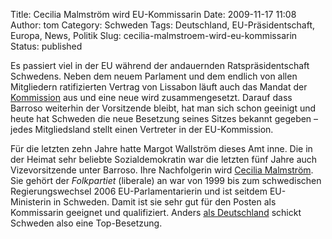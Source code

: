 Title: Cecilia Malmström wird EU-Kommissarin
Date: 2009-11-17 11:08
Author: tom
Category: Schweden
Tags: Deutschland, EU-Präsidentschaft, Europa, News, Politik
Slug: cecilia-malmstroem-wird-eu-kommissarin
Status: published

Es passiert viel in der EU während der andauernden Ratspräsidentschaft
Schwedens. Neben dem neuem Parlament und dem endlich von allen
Mitgliedern ratifizierten Vertrag von Lissabon läuft auch das Mandat der
[Kommission](http://de.wikipedia.org/wiki/EU-Kommission) aus und eine
neue wird zusammengesetzt. Darauf dass Barroso weiterhin der Vorsitzende
bleibt, hat man sich schon geeinigt und heute hat Schweden die neue
Besetzung seines Sitzes bekannt gegeben – jedes Mitgliedsland stellt
einen Vertreter in der EU-Kommission.

Für die letzten zehn Jahre hatte Margot Wallström dieses Amt inne. Die
in der Heimat sehr beliebte Sozialdemokratin war die letzten fünf Jahre
auch Vizevorsitzende unter Barroso. Ihre Nachfolgerin wird [Cecilia
Malmström](http://www.dn.se/fordjupning/europa2009/cecilia-malmstrom-ny-eu-kommissionar-1.996254).
Sie gehört der *Folkpartiet* (liberale) an war von 1999 bis zum
schwedischen Regierungswechsel 2006 EU-Parlamentarierin und ist seitdem
EU-Ministerin in Schweden. Damit ist sie sehr gut für den Posten als
Kommissarin geeignet und qualifiziert. Anders [als
Deutschland](http://www.stuttgarter-zeitung.de/stz/page/2252528_0_9113_-oettinger-in-bruessel-unglaeubigkeit-und-unverstaendnis.html)
schickt Schweden also eine Top-Besetzung.

